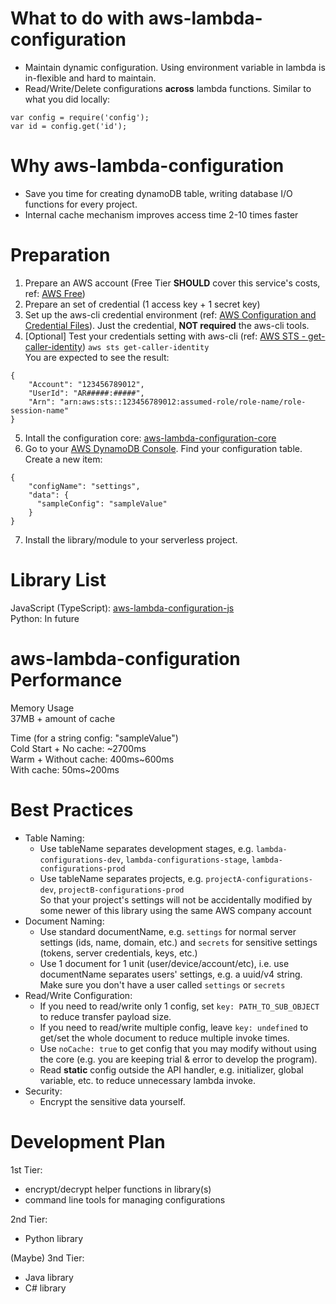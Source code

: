 # What to do with aws-lambda-configuration  
- Maintain dynamic configuration. Using environment variable in lambda is in-flexible and hard to maintain.
- Read/Write/Delete configurations **across** lambda functions. Similar to what you did locally:  
```
var config = require('config');  
var id = config.get('id');  
```
  
# Why aws-lambda-configuration  
- Save you time for creating dynamoDB table, writing database I/O functions for every project.  
- Internal cache mechanism improves access time 2-10 times faster 
  
# Preparation  
1. Prepare an AWS account (Free Tier **SHOULD** cover this service's costs, ref: [AWS Free](https://aws.amazon.com/free/))  
2. Prepare an set of credential (1 access key + 1 secret key)  
3. Set up the aws-cli credential environment (ref: [AWS Configuration and Credential Files](http://docs.aws.amazon.com/cli/latest/userguide/cli-config-files.html)). Just the credential, **NOT required** the aws-cli tools.  
4. \[Optional\] Test your credentials setting with aws-cli (ref: [AWS STS - get-caller-identity](https://docs.aws.amazon.com/cli/latest/reference/sts/get-caller-identity.html))
`aws sts get-caller-identity`  
You are expected to see the result:  
```
{  
    "Account": "123456789012",  
    "UserId": "AR#####:#####",  
    "Arn": "arn:aws:sts::123456789012:assumed-role/role-name/role-session-name"  
}  
```
5. Intall the configuration core: [aws-lambda-configuration-core](https://github.com/tonyliu7870/aws-lambda-configuration-core)  
6. Go to your [AWS DynamoDB Console](https://console.aws.amazon.com/dynamodb/home). Find your configuration table. Create a new item: 
```
{  
    "configName": "settings",  
    "data": {  
      "sampleConfig": "sampleValue"  
    }  
}  
```
7. Install the library/module to your serverless project.  
  
# Library List
JavaScript (TypeScript): [aws-lambda-configuration-js](https://github.com/tonyliu7870/aws-lambda-configuration-js)  
Python: In future  
  
# aws-lambda-configuration Performance
Memory Usage  
37MB + amount of cache  
  
Time (for a string config: "sampleValue")  
Cold Start + No cache: \~2700ms  
Warm + Without cache: 400ms\~600ms  
With cache: 50ms\~200ms  
  
# Best Practices
- Table Naming:  
    - Use tableName separates development stages, e.g. `lambda-configurations-dev`, `lambda-configurations-stage`, `lambda-configurations-prod`  
    - Use tableName separates projects, e.g. `projectA-configurations-dev`, `projectB-configurations-prod`  
    So that your project's settings will not be accidentally modified by some newer of this library using the same AWS company account  
- Document Naming:  
    - Use standard documentName, e.g. `settings` for normal server settings (ids, name, domain, etc.) and `secrets` for sensitive settings (tokens, server credentials, keys, etc.)  
    - Use 1 document for 1 unit (user/device/account/etc), i.e. use documentName separates users' settings, e.g. a uuid/v4 string. Make sure you don't have a user called `settings` or `secrets`  
- Read/Write Configuration:  
    - If you need to read/write only 1 config, set `key: PATH_TO_SUB_OBJECT` to reduce transfer payload size.  
    - If you need to read/write multiple config, leave `key: undefined` to get/set the whole document to reduce multiple invoke times.  
    - Use `noCache: true` to get config that you may modify without using the core (e.g. you are keeping trial & error to develop the program).  
    - Read **static** config outside the API handler, e.g. initializer, global variable, etc. to reduce unnecessary lambda invoke.  
- Security:  
    - Encrypt the sensitive data yourself.  
  
# Development Plan  
1st Tier:  
- encrypt/decrypt helper functions in library(s)  
- command line tools for managing configurations  
  
2nd Tier:  
- Python library  

(Maybe) 3nd Tier:
- Java library
- C# library
